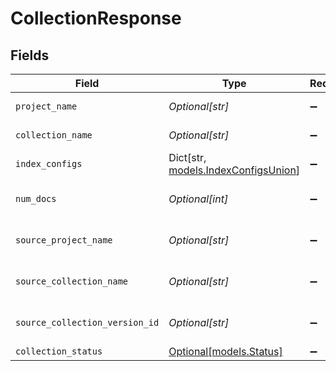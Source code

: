 # CollectionResponse


## Fields

| Field                                                                 | Type                                                                  | Required                                                              | Description                                                           |
| --------------------------------------------------------------------- | --------------------------------------------------------------------- | --------------------------------------------------------------------- | --------------------------------------------------------------------- |
| `project_name`                                                        | *Optional[str]*                                                       | :heavy_minus_sign:                                                    | Project name.                                                         |
| `collection_name`                                                     | *Optional[str]*                                                       | :heavy_minus_sign:                                                    | Collection name.                                                      |
| `index_configs`                                                       | Dict[str, [models.IndexConfigsUnion](../models/indexconfigsunion.md)] | :heavy_minus_sign:                                                    | N/A                                                                   |
| `num_docs`                                                            | *Optional[int]*                                                       | :heavy_minus_sign:                                                    | Total number of documents.                                            |
| `source_project_name`                                                 | *Optional[str]*                                                       | :heavy_minus_sign:                                                    | Source project name.                                                  |
| `source_collection_name`                                              | *Optional[str]*                                                       | :heavy_minus_sign:                                                    | Source collection name.                                               |
| `source_collection_version_id`                                        | *Optional[str]*                                                       | :heavy_minus_sign:                                                    | Source collection version.                                            |
| `collection_status`                                                   | [Optional[models.Status]](../models/status.md)                        | :heavy_minus_sign:                                                    | Status                                                                |